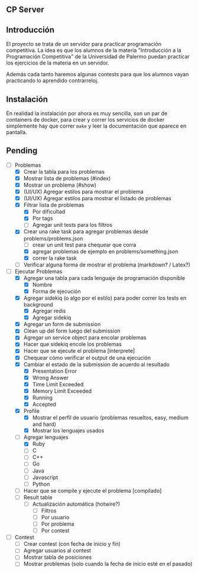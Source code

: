 CP Server
----------------------------------------------

## Introducción

El proyecto se trata de un servidor para practicar programación competitiva. La idea es que los alumnos de la materia
"Introducción a la Programación Competitiva" de la Universidad de Palermo puedan practicar los ejercicios de la materia
en un servidor.

Además cada tanto haremos algunas contests para que los alumnos vayan practicando lo aprendido contrarreloj.

## Instalación

En realidad la instalación por ahora es muy sencilla, son un par de containers de docker, para crear y correr los
servicios de docker simplemente hay que correr `make` y leer la documentación que aparece en pantalla.

## Pending

- [ ] Problemas
  - [X] Crear la tabla para los problemas
  - [X] Mostrar lista de problemas (#index)
  - [X] Mostrar un problema (#show)
  - [X] (UI/UX) Agregar estilos para mostrar el problema
  - [X] (UI/UX) Agregar estilos para mostrar el listado de problemas
  - [X] Filtrar lista de problemas
    - [X] Por dificultad
    - [X] Por tags
    - [ ] Agregar unit tests para los filtros
  - [X] Crear una rake task para agregar problemas desde problems/problems.json
    - [ ] crear un unit test para chequear que corra
    - [X] agregar problemas de ejemplo en problems/something.json
    - [X] correr la rake task
  - [ ] Verificar alguna forma de mostrar el problema (markdown? / Latex?)

- [ ] Ejecutar Problemas
    - [X] Agregar una tabla para cada lenguaje de programación disponible
        - [X] Nombre
        - [X] Forma de ejecución
    - [X] Agregar sidekiq (o algo por el estilo) para poder correr los tests en background
        - [X] Agregar redis
        - [X] Agregar sidekiq
    - [X] Agregar un form de submission
    - [X] Clean up del form luego del submission
    - [X] Agregar un service object para encolar problemas
    - [X] Hacer que sidekiq encole los problemas
    - [X] Hacer que se ejecute el problema [interprete]
    - [X] Chequear cómo verificar el output de una ejecución
    - [X] Cambiar el estado de la submission de acuerdo al resultado
      - [X] Presentation Error
      - [X] Wrong Answer
      - [X] Time Limit Exceeded
      - [X] Memory Limit Exceeded
      - [X] Running
      - [X] Accepted
    - [X] Profile
        - [X] Mostrar el perfil de usuario (problemas resueltos, easy, medium and hard)
        - [X] Mostrar los lenguajes usados
    - [ ] Agregar lenguajes
        - [X] Ruby
        - [ ] C
        - [ ] C++
        - [ ] Go
        - [ ] Java
        - [ ] Javascript
        - [ ] Python
    - [ ] Hacer que se compile y ejecute el problema [compilado]
    - [ ] Result table
        - [ ] Actualización automática (hotwire?)
            - [ ] Filtros
            - [ ] Por usuario
            - [ ] Por problema
            - [ ] Por contest

- [ ] Contest
  - [ ] Crear contest (con fecha de inicio y fin)
  - [ ] Agregar usuarios al contest
  - [ ] Mostrar tabla de posiciones
  - [ ] Mostrar problemas (solo cuando la fecha de inicio esté en el pasado)
